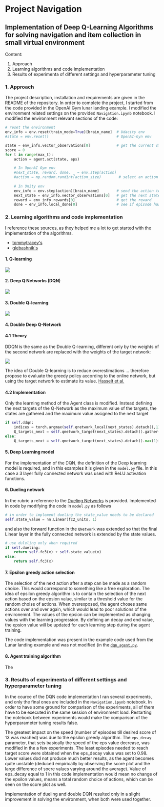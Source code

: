 # Project Navigation
## Implementation of Deep Q-Learning Algorithms for solving navigation and item collection in small virtual environment

Content:
1. Approach 
2. Learning algorithms and code implementation 
3. Results of experimenta of different settings and hyperparameter tuning 



### 1. Approach  

The project description, installation and requirements are given in the README of the repository.
In order to complete the project, I started from the code provided in the OpenAI Gym lunar landing example. 
I modified the environment related settings on the provided `Navigation.ipynb` notebook. 
I modified the environment relevant sections of the code:

```python
# reset the environment
env_info = env.reset(train_mode=True)[brain_name]  # Udacity env 
#state = env.reset()							   # OpenAI-Gyn env

state = env_info.vector_observations[0]            # get the current state
score = 0 
for t in range(max_t):
	action = agent.act(state, eps)

	# In OpenAI Gym env
	#next_state, reward, done, _ = env.step(action)
	#action = np.random.randint(action_size)        # select an action
	
	# In Unity env
	env_info = env.step(action)[brain_name]        # send the action to the environment
	next_state = env_info.vector_observations[0]   # get the next state
	reward = env_info.rewards[0]                   # get the reward
	done = env_info.local_done[0]                  # see if episode has finished
```
 
### 2. Learning algorithms and code implementation

I reference these sources, as they helped me a lot to get started with the implementation of the algorithms.
- [tommytracey's](https://github.com/tommytracey/DeepRL-P1-Navigation)
- [glebashnik's](https://github.com/glebashnik/udacity-deep-reinforcement-learning-navigation)


#### 1. Q-learning

![](https://latex.codecogs.com/svg.latex?Y^{Q}_{t}&space;=&space;R_{t&plus;1}&plus;\gamma&space;maxQ(S_{t&plus;1},&space;a;&space;{\theta}_{t}))

#### 2. Deep Q Networks (DQN)

![](https://latex.codecogs.com/svg.latex?Y^{DQN}_{t}&space;=&space;R_{t&plus;1}&plus;\gamma&space;maxQ(S_{t&plus;1},&space;a;&space;{\theta}^{\\-}_{t}))

#### 3. Double Q-learning

![](https://latex.codecogs.com/svg.latex?Y^{DoubleQ}_{t}&space;=&space;R_{t&plus;1}&plus;\gamma&space;Q(S_{t&plus;1},&space;argmaxQ(S_{t&plus;1},a;\theta_{t});&space;{\theta}^{\\'}_{t}))

#### 4. Double Deep Q-Network

#### 4.1 Theory

DDQN is the same as the Double Q-learning, different only by the weights of the second network are replaced with the weights of the target network: 

![](https://latex.codecogs.com/svg.latex?Y^{DoubleDQN}_{t}&space;=&space;R_{t&plus;1}&plus;\gamma&space;Q(S_{t&plus;1},&space;argmaxQ(S_{t&plus;1},a;\theta_{t});&space;{\theta}^{\\-}_{t}))

The idea of Double Q-learning is to reduce overestimations ... therefore propose to evaluate the greedy policy according to the online network, but using the target network to estimate its value. [Hasselt et al.](https://arxiv.org/pdf/1509.06461.pdf)

#### 4.2 Implementation

Only the learning method of the Agent class is modified. 
Instead defining the next targets of the Q-Network as the maximum value of the targets, the states are gathered and the maximum value assigned to the next target

```python
if self.ddqn:
	indices = torch.argmax(self.qnetwork_local(next_states).detach(),1)
	Q_targets_next = self.qnetwork_target(next_states).detach().gather(1,indices.unsqueeze(1))
else:
	Q_targets_next = self.qnetwork_target(next_states).detach().max(1)[0].unsqueeze(1)

```

#### 5. Deep Learning model 

For the implementation of the DQN, the definition of the Deep learning model is required, and in this examples it is given in the `model.py` file. 
In this case a 3 layer fully connected network was used with ReLU activation functions. 


#### 6. Dueling network

In the rubric a reference to the [Dueling Networks](https://arxiv.org/abs/1511.06581) is provided. 
Implemented in code by modifying the code in `model.py` as follows

```python
# in order to implement dueling the state_value needs to be declared
self.state_value = nn.Linear(fc2_units, 1)
```
and also the forward function in the `QNetwork` was extended so that the final Linear layer in the fully connected network is extended by the state values.

```python 
# use duleling only when required
if self.dueling:
	return self.fc3(x) + self.state_value(x)
else:
	return self.fc3(x)
```



#### 7. Epsilon greedy action selection 

The selection of the next action after a step can be made as a random choice. This would correspond to something like a free exploration. The idea of epsilon greedy algorithm is to contain the selection of the next action based on the epsion value, similar to a threshold value for the random choise of actions. When overexposed, the agent choses same actions over and over again, which would lead to poor solutions of the environemnt. 
The values of the epsion can be implemented as changing values with the learning progression. By defining an decay and end value, the epsion value will be updated for each learning step during the agent training. 

The code implementation was present in the example code used from the Lunar landing example and was not modified (in the [`dqn_agent.py`](https://github.com/bkocis/DRLND_Pr_1_Navigation/blob/master/dqn_agent.py#L82#L86).


#### 8. Agent training algorithm 

The 


### 3. Results of experimenta of different settings and hyperparameter tuning 

In the cource of the DQN code implementation I ran several experiments, and only the final ones are included in the `Navigation.ipynb` notebook. 
In order to have some ground for comparison of the experiments, all of them have to be executed in the same session of environment load. Restarting the notebook between experiments would make the comparison of the hyperparameter tuning results false. 

The greatest impact on the speed (number of episodes till desired score of 13 was reached) was due to the epsilon greedy algorithm. The `eps_decay` parameter, that sets basically the speed of the eps value decrease, was modified in the a few experiments. The least episodes needed to reach target score were obtained when the eps_decay value was set to 0.98. Lower values dod not produce much better results, as the agent becomes quite unstable (deduced empirically by observing the score plot and the large difference of socre values varying around the average). Value of eps_decay equal to 1 in this code implementation would mean no change of the epsilon values, means a total random choice of actions, which can be seen on the score plot as well. 

Implementation of dueling and double DQN resulted only in a slight improvement in solving the environment, when both were used together. 
